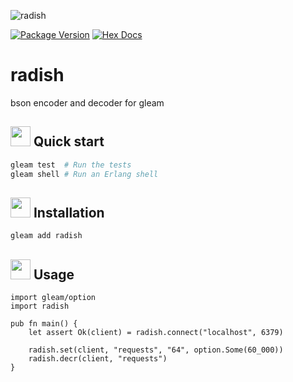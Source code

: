 ![radish](https://raw.githubusercontent.com/massivefermion/radish/main/banner.png)

[![Package Version](https://img.shields.io/hexpm/v/radish)](https://hex.pm/packages/radish)
[![Hex Docs](https://img.shields.io/badge/hex-docs-ffaff3)](https://hexdocs.pm/radish/)

# radish

bson encoder and decoder for gleam

## <img width=32 src="https://raw.githubusercontent.com/massivefermion/radish/main/icon.png"> Quick start

```sh
gleam test  # Run the tests
gleam shell # Run an Erlang shell
```

## <img width=32 src="https://raw.githubusercontent.com/massivefermion/radish/main/icon.png"> Installation

```sh
gleam add radish
```


## <img width=32 src="https://raw.githubusercontent.com/massivefermion/radish/main/icon.png"> Usage

```gleam
import gleam/option
import radish

pub fn main() {
    let assert Ok(client) = radish.connect("localhost", 6379)

    radish.set(client, "requests", "64", option.Some(60_000))
    radish.decr(client, "requests")
}
```